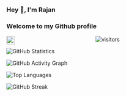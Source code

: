 ### Hey 👋, I'm Rajan 
### Welcome to my Github profile

<a href="https://www.linkedin.com/in/rajankpandey/">
  <img align="left" alt="Rajan's LinkdeIn" width="22px" src="https://cdn.jsdelivr.net/npm/simple-icons@v3/icons/linkedin.svg" />
</a>

<p align="center">
    <img align="center" alt="visitors" src="https://visitor-badge.laobi.icu/badge?page_id=RajanPandey.RajanPandey" />
</p>

![GitHub Statistics](https://github-readme-stats.vercel.app/api?username=RajanPandey&show_icons=true)

![GitHub Activity Graph](https://activity-graph.herokuapp.com/graph?username=RajanPandey&theme=xcode)

![Top Languages](https://github-readme-stats.vercel.app/api/top-langs/?username=RajanPandey)

![GitHub Streak](https://github-readme-streak-stats.herokuapp.com/?user=RajanPandey)


<!--
**Rajanpandey/RajanPandey** is a ✨ _special_ ✨ repository because its `README.md` (this file) appears on your GitHub profile.

Here are some ideas to get you started:

- 🔭 I’m currently working on ...
- 🌱 I’m currently learning ...
- 👯 I’m looking to collaborate on ...
- 🤔 I’m looking for help with ...
- 💬 Ask me about ...
- 📫 How to reach me: ...
- 😄 Pronouns: ...
- ⚡ Fun fact: ...
-->
